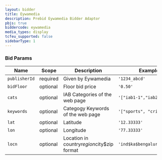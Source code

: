 ```yaml
---
layout: bidder
title: Eywamedia
description: Prebid Eywamedia Bidder Adaptor
pbjs: true
biddercode: eywamedia
media_types: display
tcfeu_supported: false
sidebarType: 1
---
```



### Bid Params


| Name         | Scope    | Description                                | Example                    | Type           |
|--------------|----------|--------------------------------------------|----------------------------|----------------|
| `publisherId`| required | Given by Eywamedia                         | `'1234_abcd'`              | `string`       |
| `bidFloor`   | optional | Floor bid price                            | `'0.50'`                   | `string`       |
| `cats`       | optional | IAB Categories of the web page             | `'["iab1-1","iab23-2"]'`   | `Arraystring`|
| `keywords`   | optional | Categogy Keywords of the web page          | `'["sports", "cricket"]'`  | `Arraystring`|
| `lat`        | optional | Latitude                                   | `'12.33333'`               | `float`        |
| `lon`        | optional | Longitude                                  | `'77.33333'`               | `float`        |
| `locn`       | optional | Location in country$region$city$zip format | `'ind$ka$bengaluru$560001'`| `string`       |

